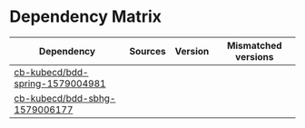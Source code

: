 # Dependency Matrix

Dependency | Sources | Version | Mismatched versions
---------- | ------- | ------- | -------------------
[cb-kubecd/bdd-spring-1579004981](https://github.com/cb-kubecd/bdd-spring-1579004981.git) |  | []() | 
[cb-kubecd/bdd-sbhg-1579006177](https://github.com/cb-kubecd/bdd-sbhg-1579006177.git) |  | []() | 
